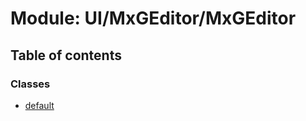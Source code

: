 # Module: UI/MxGEditor/MxGEditor

## Table of contents

### Classes

- [default](../wiki/UI.MxGEditor.MxGEditor.default)
